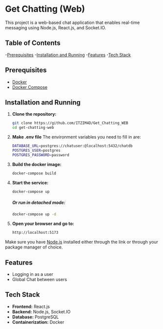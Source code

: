 # Get Chatting (Web)
This project is a web-based chat application that enables real-time messaging using Node.js, React.js, and Socket.IO.

## Table of Contents
-[Prerequisites](#prerequisites)
-[Installation and Running](#installation-and-running)
-[Features](#features)
-[Tech Stack](#tech-stack)

## Prerequisites
- [Docker](https://docs.docker.com/get-docker/)  
- [Docker Compose](https://docs.docker.com/compose/)

## Installation and Running

1. **Clone the repository:**
   ```bash
   git clone https://github.com/ITZIM4D/Get_Chatting_WEB
   cd get-chatting-web
   ```

2. **Make .env file**
   The environment variables you need to fill in are:
   ```bash
   DATABASE_URL=postgres://chatuser:@localhost:5432/chatdb
   POSTGRES_USER=postgres
   POSTGRES_PASSWORD=password
   ```

3. **Build the docker image:**
   ```bash
   docker-compose build
   ```

4. **Start the service:**
   ```bash
   docker-compose up
   ```
   ##### Or run in detached mode:
   ```bash
   docker-compose up -d
   ```

5. **Open your browser and go to:**
   ```bash 
   http://localhost:5173
   ```

Make sure you have [Node.js](https://nodejs.org/) installed either through the link or through your package manager of choice.

## Features
- Logging in as a user
- Global Chat between users


## Tech Stack
- **Frontend:** React.js  
- **Backend:** Node.js, Socket\.IO  
- **Database:** PostgreSQL  
- **Containerization:** Docker  
